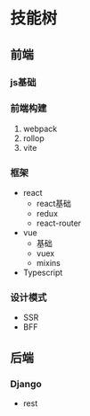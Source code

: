 # 技能树

## 前端

### js基础

### 前端构建

1. webpack
2. rollop
3. vite

### 框架

- react
  - react基础
  - redux
  - react-router
- vue
  - 基础
  - vuex
  - mixins
- Typescript

### 设计模式

- SSR
- BFF

## 后端

### Django

- rest
 